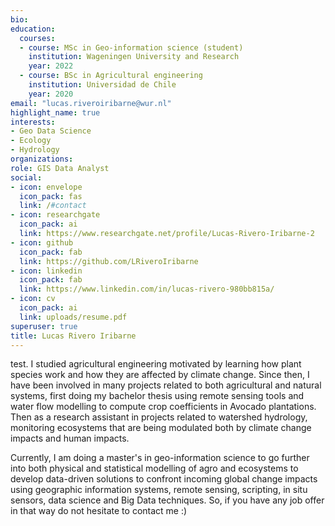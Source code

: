 ```yaml
---
bio:
education:
  courses:
  - course: MSc in Geo-information science (student)
    institution: Wageningen University and Research
    year: 2022
  - course: BSc in Agricultural engineering
    institution: Universidad de Chile
    year: 2020
email: "lucas.riveroiribarne@wur.nl"
highlight_name: true
interests:
- Geo Data Science
- Ecology
- Hydrology
organizations:
role: GIS Data Analyst
social:
- icon: envelope
  icon_pack: fas
  link: /#contact
- icon: researchgate
  icon_pack: ai
  link: https://www.researchgate.net/profile/Lucas-Rivero-Iribarne-2
- icon: github
  icon_pack: fab
  link: https://github.com/LRiveroIribarne
- icon: linkedin
  icon_pack: fab
  link: https://www.linkedin.com/in/lucas-rivero-980bb815a/
- icon: cv
  icon_pack: ai
  link: uploads/resume.pdf
superuser: true
title: Lucas Rivero Iribarne
---
```


test. I studied agricultural engineering motivated by learning how plant species work and how they are affected by climate change. Since then, I have been involved in many projects related to both agricultural and natural systems, first doing my bachelor thesis using remote sensing tools and water flow modelling to compute crop coefficients in Avocado plantations. Then as a research assistant in projects related to watershed hydrology, monitoring ecosystems that are being modulated both by climate change impacts and human impacts.  

Currently, I am doing a master's in geo-information science to go further into both physical and statistical modelling of agro and ecosystems to develop data-driven solutions to confront incoming global change impacts using geographic information systems, remote sensing, scripting, in situ sensors, data science and Big Data techniques. So, if you have any job offer in that way do not hesitate to contact me :)  



